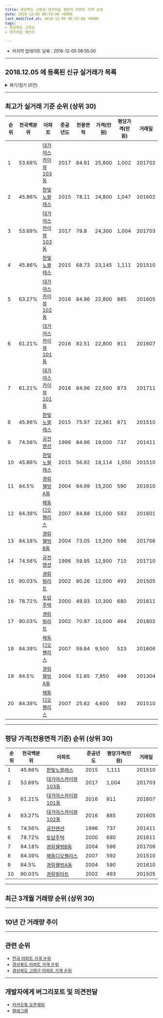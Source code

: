 ```yaml
---
title: 경상북도 고령군 대가야읍 쾌빈리 아파트 가격 순위
date: 2018-12-05 06:55:00 +0900
last_modified_at: 2018-12-05 06:55:00 +0900
tags:
- 경상북도 고령군
- 대가야읍 쾌빈리

---
```


* 마지막 업데이트 날짜 : 2018-12-05 06:55:00

---

## 2018.12.05 에 등록된 신규 실거래가 목록

<details>
<summary>펴기/접기 (0건)</summary>
<div markdown="1">

|아파트|전국백분위|준공년도|전용면적|가격(만원)|평당가격(만원)|거래일|
|---|---|---|---|---|---|---|
|없음|||||||


</div>
</details>

---

## 최고가 실거래 기준 순위 (상위 30)


|순위|전국백분위|아파트|준공년도|전용면적|가격(만원)|평당가격(만원)|거래일|
|---|---|---|---|---|---|---|---|
|1|53.69%|[대가야스카이뷰103동](https://search.naver.com/search.naver?query=%EA%B2%BD%EC%83%81%EB%B6%81%EB%8F%84+%EA%B3%A0%EB%A0%B9%EA%B5%B0+%EB%8C%80%EA%B0%80%EC%95%BC%EC%9D%8D+%EC%BE%8C%EB%B9%88%EB%A6%AC+%EB%8C%80%EA%B0%80%EC%95%BC%EC%8A%A4%EC%B9%B4%EC%9D%B4%EB%B7%B0103%EB%8F%99)|2017|84.91|25,800|1,002|201702|
|2|45.86%|[한빛노블레스](https://search.naver.com/search.naver?query=%EA%B2%BD%EC%83%81%EB%B6%81%EB%8F%84+%EA%B3%A0%EB%A0%B9%EA%B5%B0+%EB%8C%80%EA%B0%80%EC%95%BC%EC%9D%8D+%EC%BE%8C%EB%B9%88%EB%A6%AC+%ED%95%9C%EB%B9%9B%EB%85%B8%EB%B8%94%EB%A0%88%EC%8A%A4)|2015|78.11|24,800|1,047|201602|
|3|53.69%|[대가야스카이뷰103동](https://search.naver.com/search.naver?query=%EA%B2%BD%EC%83%81%EB%B6%81%EB%8F%84+%EA%B3%A0%EB%A0%B9%EA%B5%B0+%EB%8C%80%EA%B0%80%EC%95%BC%EC%9D%8D+%EC%BE%8C%EB%B9%88%EB%A6%AC+%EB%8C%80%EA%B0%80%EC%95%BC%EC%8A%A4%EC%B9%B4%EC%9D%B4%EB%B7%B0103%EB%8F%99)|2017|79.8|24,300|1,004|201703|
|4|45.86%|[한빛노블레스](https://search.naver.com/search.naver?query=%EA%B2%BD%EC%83%81%EB%B6%81%EB%8F%84+%EA%B3%A0%EB%A0%B9%EA%B5%B0+%EB%8C%80%EA%B0%80%EC%95%BC%EC%9D%8D+%EC%BE%8C%EB%B9%88%EB%A6%AC+%ED%95%9C%EB%B9%9B%EB%85%B8%EB%B8%94%EB%A0%88%EC%8A%A4)|2015|68.73|23,145|1,111|201510|
|5|63.27%|[대가야스카이뷰102동](https://search.naver.com/search.naver?query=%EA%B2%BD%EC%83%81%EB%B6%81%EB%8F%84+%EA%B3%A0%EB%A0%B9%EA%B5%B0+%EB%8C%80%EA%B0%80%EC%95%BC%EC%9D%8D+%EC%BE%8C%EB%B9%88%EB%A6%AC+%EB%8C%80%EA%B0%80%EC%95%BC%EC%8A%A4%EC%B9%B4%EC%9D%B4%EB%B7%B0102%EB%8F%99)|2016|84.96|22,800|885|201605|
|6|61.21%|[대가야스카이뷰101동](https://search.naver.com/search.naver?query=%EA%B2%BD%EC%83%81%EB%B6%81%EB%8F%84+%EA%B3%A0%EB%A0%B9%EA%B5%B0+%EB%8C%80%EA%B0%80%EC%95%BC%EC%9D%8D+%EC%BE%8C%EB%B9%88%EB%A6%AC+%EB%8C%80%EA%B0%80%EC%95%BC%EC%8A%A4%EC%B9%B4%EC%9D%B4%EB%B7%B0101%EB%8F%99)|2016|82.51|22,800|911|201607|
|7|61.21%|[대가야스카이뷰101동](https://search.naver.com/search.naver?query=%EA%B2%BD%EC%83%81%EB%B6%81%EB%8F%84+%EA%B3%A0%EB%A0%B9%EA%B5%B0+%EB%8C%80%EA%B0%80%EC%95%BC%EC%9D%8D+%EC%BE%8C%EB%B9%88%EB%A6%AC+%EB%8C%80%EA%B0%80%EC%95%BC%EC%8A%A4%EC%B9%B4%EC%9D%B4%EB%B7%B0101%EB%8F%99)|2016|84.96|22,500|873|201711|
|8|45.86%|[한빛노블레스](https://search.naver.com/search.naver?query=%EA%B2%BD%EC%83%81%EB%B6%81%EB%8F%84+%EA%B3%A0%EB%A0%B9%EA%B5%B0+%EB%8C%80%EA%B0%80%EC%95%BC%EC%9D%8D+%EC%BE%8C%EB%B9%88%EB%A6%AC+%ED%95%9C%EB%B9%9B%EB%85%B8%EB%B8%94%EB%A0%88%EC%8A%A4)|2015|75.97|22,361|971|201510|
|9|74.56%|[궁전맨션](https://search.naver.com/search.naver?query=%EA%B2%BD%EC%83%81%EB%B6%81%EB%8F%84+%EA%B3%A0%EB%A0%B9%EA%B5%B0+%EB%8C%80%EA%B0%80%EC%95%BC%EC%9D%8D+%EC%BE%8C%EB%B9%88%EB%A6%AC+%EA%B6%81%EC%A0%84%EB%A7%A8%EC%85%98)|1996|84.96|19,000|737|201411|
|10|45.86%|[한빛노블레스](https://search.naver.com/search.naver?query=%EA%B2%BD%EC%83%81%EB%B6%81%EB%8F%84+%EA%B3%A0%EB%A0%B9%EA%B5%B0+%EB%8C%80%EA%B0%80%EC%95%BC%EC%9D%8D+%EC%BE%8C%EB%B9%88%EB%A6%AC+%ED%95%9C%EB%B9%9B%EB%85%B8%EB%B8%94%EB%A0%88%EC%8A%A4)|2015|56.92|18,114|1,050|201510|
|11|84.5%|[경림웰빙A동](https://search.naver.com/search.naver?query=%EA%B2%BD%EC%83%81%EB%B6%81%EB%8F%84+%EA%B3%A0%EB%A0%B9%EA%B5%B0+%EB%8C%80%EA%B0%80%EC%95%BC%EC%9D%8D+%EC%BE%8C%EB%B9%88%EB%A6%AC+%EA%B2%BD%EB%A6%BC%EC%9B%B0%EB%B9%99A%EB%8F%99)|2004|84.99|15,200|590|201610|
|12|84.39%|[해동디오팰리스](https://search.naver.com/search.naver?query=%EA%B2%BD%EC%83%81%EB%B6%81%EB%8F%84+%EA%B3%A0%EB%A0%B9%EA%B5%B0+%EB%8C%80%EA%B0%80%EC%95%BC%EC%9D%8D+%EC%BE%8C%EB%B9%88%EB%A6%AC+%ED%95%B4%EB%8F%99%EB%94%94%EC%98%A4%ED%8C%B0%EB%A6%AC%EC%8A%A4)|2007|84.88|15,000|583|201601|
|13|84.18%|[경림웰빙B동](https://search.naver.com/search.naver?query=%EA%B2%BD%EC%83%81%EB%B6%81%EB%8F%84+%EA%B3%A0%EB%A0%B9%EA%B5%B0+%EB%8C%80%EA%B0%80%EC%95%BC%EC%9D%8D+%EC%BE%8C%EB%B9%88%EB%A6%AC+%EA%B2%BD%EB%A6%BC%EC%9B%B0%EB%B9%99B%EB%8F%99)|2004|73.05|13,200|596|201706|
|14|74.56%|[궁전맨션](https://search.naver.com/search.naver?query=%EA%B2%BD%EC%83%81%EB%B6%81%EB%8F%84+%EA%B3%A0%EB%A0%B9%EA%B5%B0+%EB%8C%80%EA%B0%80%EC%95%BC%EC%9D%8D+%EC%BE%8C%EB%B9%88%EB%A6%AC+%EA%B6%81%EC%A0%84%EB%A7%A8%EC%85%98)|1996|59.95|12,900|710|201710|
|15|90.03%|[경림빌라트](https://search.naver.com/search.naver?query=%EA%B2%BD%EC%83%81%EB%B6%81%EB%8F%84+%EA%B3%A0%EB%A0%B9%EA%B5%B0+%EB%8C%80%EA%B0%80%EC%95%BC%EC%9D%8D+%EC%BE%8C%EB%B9%88%EB%A6%AC+%EA%B2%BD%EB%A6%BC%EB%B9%8C%EB%9D%BC%ED%8A%B8)|2002|80.26|12,000|493|201505|
|16|78.72%|[토담주택](https://search.naver.com/search.naver?query=%EA%B2%BD%EC%83%81%EB%B6%81%EB%8F%84+%EA%B3%A0%EB%A0%B9%EA%B5%B0+%EB%8C%80%EA%B0%80%EC%95%BC%EC%9D%8D+%EC%BE%8C%EB%B9%88%EB%A6%AC+%ED%86%A0%EB%8B%B4%EC%A3%BC%ED%83%9D)|2000|49.93|10,300|680|201611|
|17|90.03%|[경림빌라트](https://search.naver.com/search.naver?query=%EA%B2%BD%EC%83%81%EB%B6%81%EB%8F%84+%EA%B3%A0%EB%A0%B9%EA%B5%B0+%EB%8C%80%EA%B0%80%EC%95%BC%EC%9D%8D+%EC%BE%8C%EB%B9%88%EB%A6%AC+%EA%B2%BD%EB%A6%BC%EB%B9%8C%EB%9D%BC%ED%8A%B8)|2002|70.97|10,000|464|201802|
|18|84.39%|[해동디오팰리스](https://search.naver.com/search.naver?query=%EA%B2%BD%EC%83%81%EB%B6%81%EB%8F%84+%EA%B3%A0%EB%A0%B9%EA%B5%B0+%EB%8C%80%EA%B0%80%EC%95%BC%EC%9D%8D+%EC%BE%8C%EB%B9%88%EB%A6%AC+%ED%95%B4%EB%8F%99%EB%94%94%EC%98%A4%ED%8C%B0%EB%A6%AC%EC%8A%A4)|2007|59.84|9,500|523|201606|
|19|84.5%|[경림웰빙A동](https://search.naver.com/search.naver?query=%EA%B2%BD%EC%83%81%EB%B6%81%EB%8F%84+%EA%B3%A0%EB%A0%B9%EA%B5%B0+%EB%8C%80%EA%B0%80%EC%95%BC%EC%9D%8D+%EC%BE%8C%EB%B9%88%EB%A6%AC+%EA%B2%BD%EB%A6%BC%EC%9B%B0%EB%B9%99A%EB%8F%99)|2004|51.85|7,850|499|201304|
|20|84.39%|[해동디오팰리스](https://search.naver.com/search.naver?query=%EA%B2%BD%EC%83%81%EB%B6%81%EB%8F%84+%EA%B3%A0%EB%A0%B9%EA%B5%B0+%EB%8C%80%EA%B0%80%EC%95%BC%EC%9D%8D+%EC%BE%8C%EB%B9%88%EB%A6%AC+%ED%95%B4%EB%8F%99%EB%94%94%EC%98%A4%ED%8C%B0%EB%A6%AC%EC%8A%A4)|2007|25.62|4,600|592|201510|


---

## 평당 가격(전용면적 기준) 순위 (상위 30)


|순위|전국백분위|아파트|준공년도|평당가격(만원)|거래일|
|---|---|---|---|---|---|
|1|45.86%|[한빛노블레스](https://search.naver.com/search.naver?query=%EA%B2%BD%EC%83%81%EB%B6%81%EB%8F%84+%EA%B3%A0%EB%A0%B9%EA%B5%B0+%EB%8C%80%EA%B0%80%EC%95%BC%EC%9D%8D+%EC%BE%8C%EB%B9%88%EB%A6%AC+%ED%95%9C%EB%B9%9B%EB%85%B8%EB%B8%94%EB%A0%88%EC%8A%A4)|2015|1,111|201510|
|2|53.69%|[대가야스카이뷰103동](https://search.naver.com/search.naver?query=%EA%B2%BD%EC%83%81%EB%B6%81%EB%8F%84+%EA%B3%A0%EB%A0%B9%EA%B5%B0+%EB%8C%80%EA%B0%80%EC%95%BC%EC%9D%8D+%EC%BE%8C%EB%B9%88%EB%A6%AC+%EB%8C%80%EA%B0%80%EC%95%BC%EC%8A%A4%EC%B9%B4%EC%9D%B4%EB%B7%B0103%EB%8F%99)|2017|1,004|201703|
|3|61.21%|[대가야스카이뷰101동](https://search.naver.com/search.naver?query=%EA%B2%BD%EC%83%81%EB%B6%81%EB%8F%84+%EA%B3%A0%EB%A0%B9%EA%B5%B0+%EB%8C%80%EA%B0%80%EC%95%BC%EC%9D%8D+%EC%BE%8C%EB%B9%88%EB%A6%AC+%EB%8C%80%EA%B0%80%EC%95%BC%EC%8A%A4%EC%B9%B4%EC%9D%B4%EB%B7%B0101%EB%8F%99)|2016|911|201607|
|4|63.27%|[대가야스카이뷰102동](https://search.naver.com/search.naver?query=%EA%B2%BD%EC%83%81%EB%B6%81%EB%8F%84+%EA%B3%A0%EB%A0%B9%EA%B5%B0+%EB%8C%80%EA%B0%80%EC%95%BC%EC%9D%8D+%EC%BE%8C%EB%B9%88%EB%A6%AC+%EB%8C%80%EA%B0%80%EC%95%BC%EC%8A%A4%EC%B9%B4%EC%9D%B4%EB%B7%B0102%EB%8F%99)|2016|885|201605|
|5|74.56%|[궁전맨션](https://search.naver.com/search.naver?query=%EA%B2%BD%EC%83%81%EB%B6%81%EB%8F%84+%EA%B3%A0%EB%A0%B9%EA%B5%B0+%EB%8C%80%EA%B0%80%EC%95%BC%EC%9D%8D+%EC%BE%8C%EB%B9%88%EB%A6%AC+%EA%B6%81%EC%A0%84%EB%A7%A8%EC%85%98)|1996|737|201411|
|6|78.72%|[토담주택](https://search.naver.com/search.naver?query=%EA%B2%BD%EC%83%81%EB%B6%81%EB%8F%84+%EA%B3%A0%EB%A0%B9%EA%B5%B0+%EB%8C%80%EA%B0%80%EC%95%BC%EC%9D%8D+%EC%BE%8C%EB%B9%88%EB%A6%AC+%ED%86%A0%EB%8B%B4%EC%A3%BC%ED%83%9D)|2000|680|201611|
|7|84.18%|[경림웰빙B동](https://search.naver.com/search.naver?query=%EA%B2%BD%EC%83%81%EB%B6%81%EB%8F%84+%EA%B3%A0%EB%A0%B9%EA%B5%B0+%EB%8C%80%EA%B0%80%EC%95%BC%EC%9D%8D+%EC%BE%8C%EB%B9%88%EB%A6%AC+%EA%B2%BD%EB%A6%BC%EC%9B%B0%EB%B9%99B%EB%8F%99)|2004|596|201706|
|8|84.39%|[해동디오팰리스](https://search.naver.com/search.naver?query=%EA%B2%BD%EC%83%81%EB%B6%81%EB%8F%84+%EA%B3%A0%EB%A0%B9%EA%B5%B0+%EB%8C%80%EA%B0%80%EC%95%BC%EC%9D%8D+%EC%BE%8C%EB%B9%88%EB%A6%AC+%ED%95%B4%EB%8F%99%EB%94%94%EC%98%A4%ED%8C%B0%EB%A6%AC%EC%8A%A4)|2007|592|201510|
|9|84.5%|[경림웰빙A동](https://search.naver.com/search.naver?query=%EA%B2%BD%EC%83%81%EB%B6%81%EB%8F%84+%EA%B3%A0%EB%A0%B9%EA%B5%B0+%EB%8C%80%EA%B0%80%EC%95%BC%EC%9D%8D+%EC%BE%8C%EB%B9%88%EB%A6%AC+%EA%B2%BD%EB%A6%BC%EC%9B%B0%EB%B9%99A%EB%8F%99)|2004|590|201610|
|10|90.03%|[경림빌라트](https://search.naver.com/search.naver?query=%EA%B2%BD%EC%83%81%EB%B6%81%EB%8F%84+%EA%B3%A0%EB%A0%B9%EA%B5%B0+%EB%8C%80%EA%B0%80%EC%95%BC%EC%9D%8D+%EC%BE%8C%EB%B9%88%EB%A6%AC+%EA%B2%BD%EB%A6%BC%EB%B9%8C%EB%9D%BC%ED%8A%B8)|2002|493|201505|


---

## 최근 3개월 거래량 순위 (상위 30)


<div style="width:100%;">
    <canvas id="deal_count_ranking" height="250"></canvas>
</div>


<script>
new Chart(document.getElementById("deal_count_ranking"), {
    type: 'horizontalBar',
    data: {
        labels: ['해동디오팰리스'],
        datasets: [{
            label: '실거래 수',
            data: [1],
            borderColor: "rgba(255, 0, 128, 1)",
            backgroundColor: "rgba(255, 0, 128, 0.5)",
            fill: false,
        }]
    },
    options: {
        responsive: true,
        title: {
            display: true,
            text: '최근 3개월 거래량 순위'
        },
        tooltips: {
            mode: 'index',
            intersect: false,
            callbacks: {
                title: function(tooltipItems, data) {
                    return "실거래 수:";
                },
                label: function(tooltipItem, data) {
                    return data.labels[tooltipItem.index] + ": " + tooltipItem.xLabel;
                }
            }
        },
        hover: {
            mode: 'nearest',
            intersect: true
        },
        scales: {
            xAxes: [{
                display: true,
                scaleLabel: {
                    display: true,
                    labelString: '실거래 수'
                },
                ticks: {
                    suggestedMin: 0,
                }
            }],
            yAxes: [{
                display: true,
                ticks: {
                    autoSkip: false,
                    callback: function(value, index, values) {
                        if (value.length > 15)
                            return value.substr(0, 13) + "...";
                        else
                            return value;
                    }
                },
                scaleLabel: {
                    display: false,
                }
            }]
        }
    }
});

</script>


---

## 10년 간 거래량 추이


<div style="width:100%;">
    <canvas id="deal_progress" height="250"></canvas>
</div>

<script>
new Chart(document.getElementById("deal_progress"), {
    type: 'line',
    data: {
        labels: ['200812','200901','200902','200903','200904','200905','200906','200907','200908','200909','200910','200911','200912','201001','201002','201003','201004','201005','201006','201007','201008','201009','201010','201011','201012','201101','201102','201103','201104','201105','201106','201107','201108','201109','201110','201111','201112','201201','201202','201203','201204','201205','201206','201207','201208','201209','201210','201211','201212','201301','201302','201303','201304','201305','201306','201307','201308','201309','201310','201311','201312','201401','201402','201403','201404','201405','201406','201407','201408','201409','201410','201411','201412','201501','201502','201503','201504','201505','201506','201507','201508','201509','201510','201511','201512','201601','201602','201603','201604','201605','201606','201607','201608','201609','201610','201611','201612','201701','201702','201703','201704','201705','201706','201707','201708','201709','201710','201711','201712','201801','201802','201803','201804','201805','201806','201807','201808','201809','201810','201811','201812'],
        datasets: [{
            label: '실거래 수',
            pointRadius: 1,
            data: [2, 1, 2, 3, 1, 1, 3, 3, 1, 0, 3, 6, 1, 0, 2, 4, 0, 5, 1, 1, 3, 46, 3, 4, 13, 6, 15, 15, 12, 13, 11, 9, 9, 6, 4, 6, 2, 3, 6, 3, 1, 4, 2, 1, 5, 3, 4, 2, 6, 1, 7, 2, 6, 2, 3, 2, 1, 2, 2, 2, 1, 6, 0, 4, 1, 3, 2, 0, 2, 2, 1, 5, 1, 2, 4, 3, 2, 2, 2, 2, 1, 0, 23, 6, 2, 3, 5, 3, 6, 4, 6, 3, 4, 5, 4, 4, 2, 2, 5, 6, 6, 5, 5, 3, 3, 10, 1, 8, 3, 5, 3, 3, 3, 5, 4, 2, 8, 1, 0, 1, 0],
            borderColor: "rgba(255, 201, 14, 1)",
            backgroundColor: "rgba(255, 201, 14, 0.5)",
            fill: true,
        }]
    },
    options: {
        responsive: true,
        title: {
            display: true,
            text: '10년간 거래량 추이'
        },
        tooltips: {
            mode: 'index',
            intersect: false,
        },
        hover: {
            mode: 'nearest',
            intersect: true
        },
        scales: {
            xAxes: [{
                display: true,
                scaleLabel: {
                    display: true,
                    labelString: '년/월'
                }
            }],
            yAxes: [{
                display: true,
                ticks: {
                    suggestedMin: 0,
                },
                scaleLabel: {
                    display: true,
                    labelString: '실거래 수'
                }
            }]
        }
    }
});

</script>


---

## 관련 순위

- [전국 아파트 가격 순위](https://inasie.github.io/apt-ranking/전국)
- [경상북도 아파트 가격 순위](https://inasie.github.io/apt-ranking/경상북도)
- [경상북도 고령군 아파트 가격 순위](https://inasie.github.io/apt-ranking/경상북도-고령군)


---

## 개발자에게 버그리포트 및 의견전달

- [카카오톡 오픈채팅](https://open.kakao.com/o/gLJUAP4)
- [텔레그램](https://t.me/inasie)

